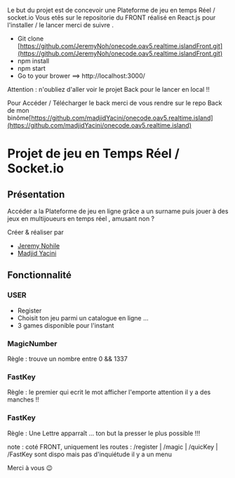 Le but du projet est de concevoir une Plateforme de jeu en temps Réel / socket.io 
Vous etês sur le repositorie du FRONT réalisé en  React.js  pour l'installer / le lancer merci de suivre .
- Git clone [https://github.com/JeremyNoh/onecode.oav5.realtime.islandFront.git](https://github.com/JeremyNoh/onecode.oav5.realtime.islandFront.git)
- npm install
- npm start 
- Go to your brower ==> http://localhost:3000/

Attention : n'oubliez d'aller voir le projet Back pour le lancer en local !! 

Pour Accéder / Télécharger le back merci de vous rendre sur le repo Back de mon binôme[https://github.com/madjidYacini/onecode.oav5.realtime.island](https://github.com/madjidYacini/onecode.oav5.realtime.island)

# Projet de jeu en Temps Réel / Socket.io

## Présentation 

Accéder a la Plateforme de jeu en ligne grâce a un surname puis jouer à des jeux en multijoueurs en temps réel ,  amusant non ? 

Créer & réaliser par
*  [Jeremy Nohile](http://jeremynohile.890m.com/)
*  [Madjid Yacini](https://github.com/madjidYacini?tab=repositories)



## Fonctionnalité

### USER 
- Register 
- Choisit ton jeu parmi un catalogue en ligne ... 
- 3 games disponible pour l'instant 


### MagicNumber

Règle : trouve un nombre entre 0 && 1337 


### FastKey 

Règle : le premier qui ecrit le mot afficher l'emporte 
attention il y a des manches !! 

### FastKey 

Règle : Une Lettre apparraît ... ton but la presser le plus possible !!!  
  

note : coté FRONT, uniquement les routes : /register | /magic | /quicKey | /FastKey  sont dispo  mais pas d'inquiétude il y a un menu 

Merci à vous  😉


